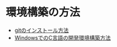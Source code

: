 # 環境構築の方法

- [gitのインストール方法](https://qiita.com/312k/items/b2e6f3a8446447c8404f)
- [WindowsでのC言語の開発環境構築方法](https://qiita.com/312k/items/6f0f087dabe4215c4c09)
